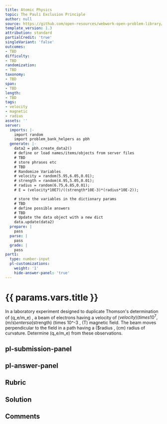 ```yaml
---
title: Atomic Physics
topic: The Pauli Exclusion Principle
author: null
source: https://github.com/open-resources/webwork-open-problem-library/tree/master/Contrib/BrockPhysics/College_Physics_Urone/30.Atomic_Physics/30-09.The_Pauli_Exclusion_Principle/NU_U17_30_09_014.pg
template_version: 1.3
attribution: standard
partialCredit: 'true'
singleVariant: 'false'
outcomes:
- TBD
difficulty:
- TBD
randomization:
- TBD
taxonomy:
- TBD
span:
- TBD
length:
- TBD
tags:
- velocity
- magnetic
- radius
assets: ''
server:
  imports: |-
    import random
    import problem_bank_helpers as pbh
  generate: |-
    data2 = pbh.create_data2()
    # define or load names/items/objects from server files
    # TBD
    # store phrases etc
    # TBD
    # Randomize Variables
    # velocity = random(5.95,6.05,0.01);
    # strength = random(4.95,5.05,0.01);
    # radius = random(6.75,6.85,0.01);
    # E = (velocity*10E7)/((strength*10E-3)*(radius*10E-2));

    # store the variables in the dictionary params
    # TBD
    # define possible answers
    # TBD
    # Update the data object with a new dict
    data.update(data2)
  prepare: |
    pass
  parse: |
    pass
  grade: |
    pass
part1:
  type: number-input
  pl-customizations:
    weight: '1'
    hide-answer-panel: 'true'
---
```


# {{ params.vars.title }} 


In a laboratory experiment designed to duplicate Thomson's determination of (q_e/m_e) , a beam of electrons having a velocity of ($velocity) (times 10^7 , (m/s) enters a ($strength) (times 10^-3 , (T) magnetic field. The beam moves perpendicular to the field in a path having a ($radius , (cm) radius of curvature. Determine (q_e/m_e) from these observations.


## pl-submission-panel 


## pl-answer-panel 


## Rubric 


## Solution 


## Comments 


